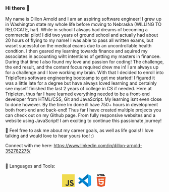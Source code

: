 ### Hi there 👋

My name is Dillon Arnold and I am an aspiring software engineer! I grew up in Washington state my whole life before moving to Nebraska (WILLING TO RELOCATE, ha!). While in school I always had dreams of becoming a commercial pilot! I did two years of ground school and actually had about 20 hours of flying to my name! I was able to pass all written exams, but wasnt sucessful on the medical exams due to an uncontrollable health condtion. 
I then geared my learning towards finance and aquired my associates in accounting wiht intentions of getting my masters in financee. During that time I also found my love and passion for coding! 
The challenge, the end result, and the content focus required drew me in! I am always up for a challenge and I love working my brain. With that I decided to enroll into TripleTens software engineering bootcamp to get me started! I figured it was a little late for a degree but have always loved learning and certainly see myself finished the last 2 years of college in CS if needed. 
Here at Tripleten, thus far I have learned everything needed to be a front-end developer from HTML/CSS, Git and JavaScript. My learning isnt even close to done however. By the time Im done ill have 750+ hours in development both front-end and back-end! 
Thus far I have created multiple projects you can check out on my Github page. From fully responsive websites and a website using JavaScript! I am exciting to continue this passionate journey! 

💬 Feel free to ask me about my career goals, as well as life goals! I love talking and would love to hear yours too! :)

Connect with me here: https://www.linkedin.com/in/dillon-arnold-352782275/

  <br /> 
 🧰 Languages and Tools:
  <p align="center">
  <img src="https://raw.githubusercontent.com/github/explore/80688e429a7d4ef2fca1e82350fe8e3517d3494d/topics/javascript/javascript.png" alt="Javascript" height="40" style="vertical-align:top; margin:4px">
    <img src="https://raw.githubusercontent.com/github/explore/80688e429a7d4ef2fca1e82350fe8e3517d3494d/topics/visual-studio-code/visual-studio-code.png" alt="VS Code" height="40" style="vertical-align:top; margin:4px">
     <img src="https://raw.githubusercontent.com/github/explore/80688e429a7d4ef2fca1e82350fe8e3517d3494d/topics/html/html.png" alt="VS Code" height="40" style="vertical-align:top; margin:4px">
  </p>

  

  

